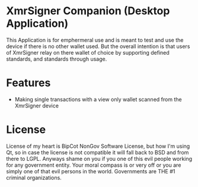 # XmrSigner Companion (Desktop Application)

This Application is for emphermeral use and is meant to test and use the device if there is no other wallet used.
But the overall intention is that users of XmrSigner relay on there wallet of choice by supporting defined standards,
and standards through usage.

# Features
- Making single transactions with a view only wallet scanned from the XmrSigner device

# License
License of my heart is BipCot NonGov Software License, but how I'm using Qt, so in case the license is not compatible it will fall back to BSD and from there to LGPL. Anyways shame on you if you one of this evil people working for any government entity. Your moral compass is or very off or you are simply one of that evil persons in the world. Governments are THE #1 criminal organizations.

